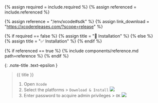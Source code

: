 <!-- LOCATION -->
<!-- _includes/components/xcode/ -->

<!-- INCLUDE -->
<!-- components/xcode/sdk.md -->

<!-- VARIABLES -->
<!-- platform:      [macos, windows], default to ALL -->
<!-- referenced:    [true, false], default to false -->


<!-- READ VARIABLES -->
{% assign required   = include.required %}
{% assign referenced = include.referenced %}


<!-- ASSIGN CONSTANTS -->
{% assign reference = "/env/xcode#sdk" %}
{% assign link_download = "https://xcodereleases.com/?scope=release" %}


<!-- DECIDE TO DISPLAY THE NECESSITY OF THE INSTALLATION -->
{% if required == false %}
    {% assign title = "🔲 Installation" %}
{% else %}
    {% assign title = "✅ Installation" %}
{% endif %}


<!-- DECIDE TO DISPLAY THE LINK OF THIS COMPONENT -->
{% if referenced == true %}
{% include components/reference.md path=reference %}
{% endif %}


<!-- MAIN CONTENT -->

{: .note-title .text-epsilon } 
> {{ title }}
>
> 1. Open `Xcode`
> 2. Select the platforms > `Download & Install` ![](../assets/xcode/sdk_01.png)
> 3. Enter password to acquire admin privileges > `OK` ![](../assets/xcode/sdk_02.png)
